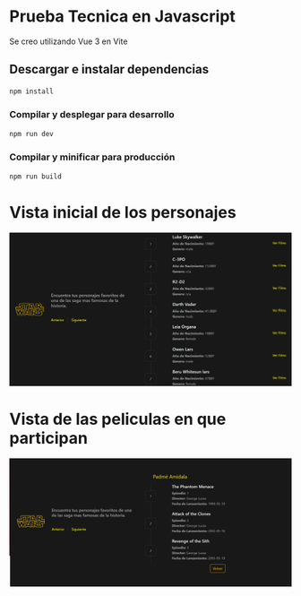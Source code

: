# Prueba Tecnica en Javascript

Se creo utilizando Vue 3 en Vite

## Descargar e instalar dependencias

```sh
npm install
```

### Compilar y desplegar para desarrollo

```sh
npm run dev
```

### Compilar y minificar para producción

```sh
npm run build
```

# Vista inicial de los personajes
<p align="center">
  <img src="https://github.com/RomanRodriguezSolorzano/Prueba-javascript/blob/main/media/screenshot-1.png?raw=true" width="800">
</p>

# Vista de las peliculas en que participan
<p align="center">
  <img src="https://github.com/RomanRodriguezSolorzano/Prueba-javascript/blob/main/media/screenshot-2.png?raw=true" width="800">
</p>
